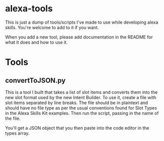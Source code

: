 # alexa-tools
This is just a dump of tools/scripts I've made to use while developing alexa skills. You're welcome to add to it if you want.  

When you add a new tool, please add documentation in the README for what it does and how to use it.

# Tools
## convertToJSON.py
This is a tool I built that takes a list of slot items and converts them into the new slot format used by the new Intent Builder. To use it, create a file with slot items separated by line breaks. The file should be in plaintext and should have no file type as per the usual conventions found for Slot Types in the Alexa Skills Kit examples. Then run the script, passing in the name of the file. 

You'll get a JSON object that you then paste into the code editor in the types array.
